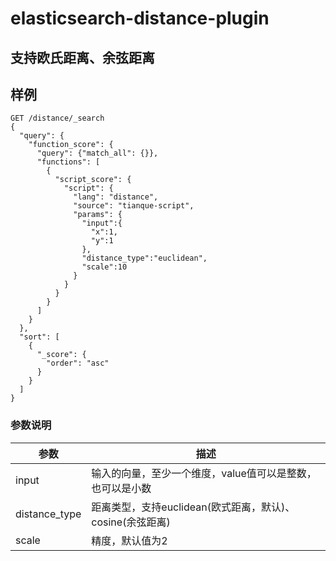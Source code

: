 # elasticsearch-distance-plugin

## 支持欧氏距离、余弦距离
## 样例
```http
GET /distance/_search
{
  "query": {
    "function_score": {
      "query": {"match_all": {}},
      "functions": [
        {
          "script_score": {
            "script": {
              "lang": "distance",
              "source": "tianque-script",
              "params": {
                "input":{
                  "x":1,
                  "y":1
                },
                "distance_type":"euclidean",
                "scale":10
              }
            }
          }
        }
      ]
    }
  },
  "sort": [
    {
      "_score": {
        "order": "asc"
      }
    }
  ]
}
```
### 参数说明
| 参数 | 描述 |
| --- | --- |
| input | 输入的向量，至少一个维度，value值可以是整数，也可以是小数 |
| distance_type | 距离类型，支持euclidean(欧式距离，默认)、cosine(余弦距离) |
| scale | 精度，默认值为2 |
